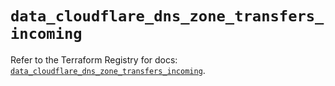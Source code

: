 # `data_cloudflare_dns_zone_transfers_incoming`

Refer to the Terraform Registry for docs: [`data_cloudflare_dns_zone_transfers_incoming`](https://registry.terraform.io/providers/cloudflare/cloudflare/5.0.0/docs/data-sources/dns_zone_transfers_incoming).
